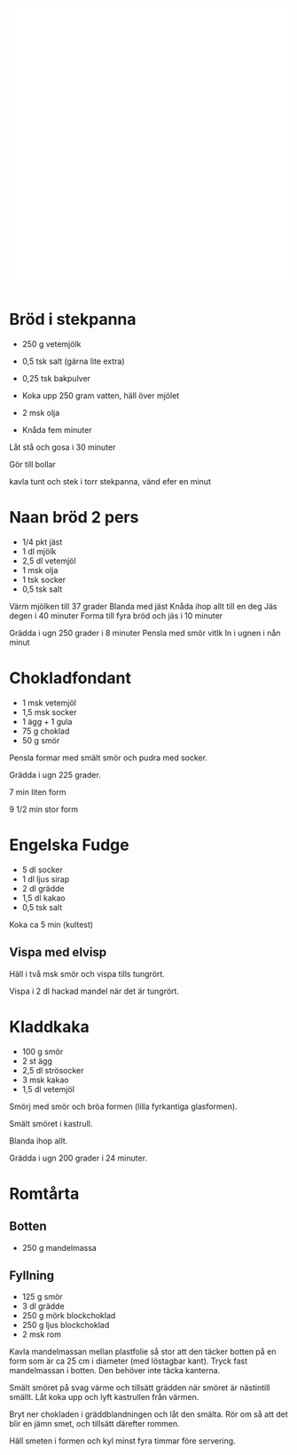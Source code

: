 [<img src="/assets/images/home1_i.png">](http://192.168.86.19)

<script>
let a = document.querySelectorAll('[href*="http://192.168.86.19"]')[0];
a.href = document.referrer;
setTimeout(function() { document.location.href = "http://192.168.86.19"; }, 30*60000);
</script>

# Bröd i stekpanna

* 250 g vetemjölk
* 0,5 tsk salt (gärna lite extra)
* 0,25 tsk bakpulver

* Koka upp 250 gram vatten, häll över mjölet
* 2 msk olja
* Knåda fem minuter

Låt stå och gosa i 30 minuter

Gör till bollar

kavla tunt och stek i torr stekpanna, vänd efer en minut

# Naan bröd 2 pers

* 1/4 pkt jäst
* 1 dl mjölk
* 2,5 dl vetemjöl
* 1 msk olja
* 1 tsk socker
* 0,5 tsk salt

Värm mjölken till 37 grader
Blanda med jäst
Knåda ihop allt till en deg
Jäs degen i 40 minuter
Forma till fyra bröd och jäs i 10 minuter

Grädda i ugn 250 grader i 8 minuter
Pensla med smör vitlk
In i ugnen i nån minut

# Chokladfondant

* 1 msk vetemjöl
* 1,5 msk socker
* 1 ägg + 1 gula
* 75 g choklad
* 50 g smör

Pensla formar med smält smör och pudra med socker.

Grädda i ugn 225 grader.

7 min liten form

9 1/2 min stor form

# Engelska Fudge

* 5 dl socker
* 1 dl ljus sirap
* 2 dl grädde
* 1,5 dl kakao
* 0,5 tsk salt

Koka ca 5 min (kultest)

## Vispa med elvisp

Häll i två msk smör och vispa tills tungrört.

Vispa i 2 dl hackad mandel när det är tungrört.

# Kladdkaka 

* 100 g smör
* 2 st ägg
* 2,5 dl strösocker
* 3 msk kakao
* 1,5 dl vetemjöl

Smörj med smör och bröa formen (lilla fyrkantiga glasformen).

Smält smöret i kastrull.

Blanda ihop allt.

Grädda i ugn 200 grader i 24 minuter.

# Romtårta

## Botten

* 250 g mandelmassa

## Fyllning

* 125 g smör
* 3 dl grädde
* 250 g mörk blockchoklad
* 250 g ljus blockchoklad
* 2 msk rom

Kavla mandelmassan mellan plastfolie så stor att den täcker botten på en form som är 
ca 25 cm i diameter (med löstagbar kant).
Tryck fast mandelmassan i botten. Den behöver inte täcka kanterna.

Smält smöret på svag värme och tillsätt grädden när smöret är nästintill smällt.
Låt koka upp och lyft kastrullen från värmen. 

Bryt ner chokladen i gräddblandningen och låt den smälta. 
Rör om så att det blir en jämn smet, och tillsätt därefter rommen.

Häll smeten i formen och kyl minst fyra timmar före servering.

